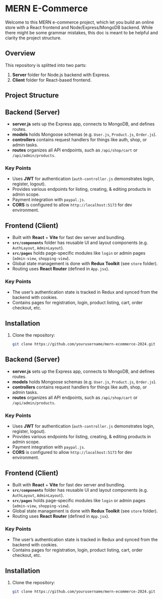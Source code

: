 # MERN E-Commerce

Welcome to this MERN e-commerce project, which let you build an online store with a React frontend and Node/Express/MongoDB backend. While there might be some grammar mistakes, this doc is meant to be helpful and clarity the project structure.

## Overview
This repository is splitted into two parts:
1. **Server** folder for Node.js backend with Express.
2. **Client** folder for React-based frontend.

## Project Structure
## Backend (Server)
- **server.js** sets up the Express app, connects to MongoDB, and defines routes.
- **models** holds Mongoose schemas (e.g. `User.js`, `Product.js`, `Order.js`).
- **controllers** contains request handlers for things like auth, shop, or admin tasks.
- **routes** organizes all API endpoints, such as `/api/shop/cart` or `/api/admin/products`.

### Key Points
- Uses **JWT** for authentication (`auth-controller.js` demonstrates login, register, logout).
- Provides various endpoints for listing, creating, & editing products in admin scope.
- Payment integration with `paypal.js`.
- **CORS** is configured to allow `http://localhost:5173` for dev environment.

## Frontend (Client)
- Built with **React** + **Vite** for fast dev server and bundling.
- **`src/components`** folder has reusable UI and layout components (e.g. `AuthLayout`, `AdminLayout`).
- **`src/pages`** holds page-specific modules like `login` or admin pages (`admin-view`, `shopping-view`).
- Global state management is done with **Redux Toolkit** (see `store` folder).
- Routing uses **React Router** (defined in `App.jsx`).

### Key Points
- The user’s authentication state is tracked in Redux and synced from the backend with cookies.
- Contains pages for registration, login, product listing, cart, order checkout, etc.

## Installation
1. Clone the repository:
   ```bash
   git clone https://github.com/yourusername/mern-ecommerce-2024.git
## Backend (Server)
- **server.js** sets up the Express app, connects to MongoDB, and defines routes.
- **models** holds Mongoose schemas (e.g. `User.js`, `Product.js`, `Order.js`).
- **controllers** contains request handlers for things like auth, shop, or admin tasks.
- **routes** organizes all API endpoints, such as `/api/shop/cart` or `/api/admin/products`.

### Key Points
- Uses **JWT** for authentication (`auth-controller.js` demonstrates login, register, logout).
- Provides various endpoints for listing, creating, & editing products in admin scope.
- Payment integration with `paypal.js`.
- **CORS** is configured to allow `http://localhost:5173` for dev environment.

## Frontend (Client)
- Built with **React** + **Vite** for fast dev server and bundling.
- **`src/components`** folder has reusable UI and layout components (e.g. `AuthLayout`, `AdminLayout`).
- **`src/pages`** holds page-specific modules like `login` or admin pages (`admin-view`, `shopping-view`).
- Global state management is done with **Redux Toolkit** (see `store` folder).
- Routing uses **React Router** (defined in `App.jsx`).

### Key Points
- The user’s authentication state is tracked in Redux and synced from the backend with cookies.
- Contains pages for registration, login, product listing, cart, order checkout, etc.

## Installation
1. Clone the repository:
   ```bash
   git clone https://github.com/yourusername/mern-ecommerce-2024.git
